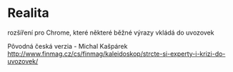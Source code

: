 Realita
=======

rozšíření pro Chrome, které některé běžné výrazy vkládá do uvozovek

Pôvodná česká verzia - Michal Kašpárek
http://www.finmag.cz/cs/finmag/kaleidoskop/strcte-si-experty-i-krizi-do-uvozovek/
